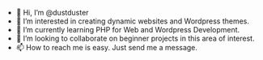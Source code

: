 - 👋 Hi, I’m @dustduster
- 👀 I’m interested in creating dynamic websites and Wordpress themes.
- 🌱 I’m currently learning PHP for Web and Wordpress Development.
- 💞️ I’m looking to collaborate on beginner projects in this area of interest.
- 📫 How to reach me is easy. Just send me a message.

